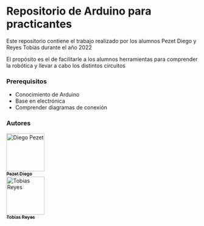 # Repositorio de Arduino para practicantes

Este repositorio contiene el trabajo realizado por los alumnos Pezet Diego y Reyes Tobias durante el año 2022

El propósito es el de facilitarle a los alumnos herramientas para comprender la robótica y llevar a cabo los distintos circuitos

### Prerequisitos
- Conocimiento de Arduino
- Base en electrónica
- Comprender diagramas de conexión

### Autores
<td align="center"><a href="https://github.com/diegohpezet"><img src="https://avatars.githubusercontent.com/u/74683374?v=4?s=100" width="100px;" alt="Diego Pezet"/><br /><sub><b>Pezet Diego</b></sub></a><br/></td>
<td align="center"><a href="https://github.com/Zero1Exp"><img src="https://avatars.githubusercontent.com/u/101415313?v=4?s=100" width="100px;" alt="Tobias Reyes"/><br /><sub><b>Tobias Reyes</b></sub></td>

